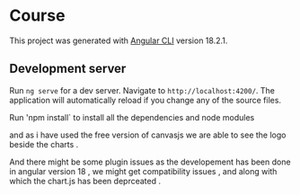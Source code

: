 # Course

This project was generated with [Angular CLI](https://github.com/angular/angular-cli) version 18.2.1.

## Development server

Run `ng serve` for a dev server. Navigate to `http://localhost:4200/`. The application will automatically reload if you change any of the source files.

Run 'npm install` to install all the dependencies and node modules

and as i have used the free version of canvasjs we are able to see the logo beside the charts . 

And there might be some plugin issues as the developement has been done in angular version 18 , we might get compatibility issues , and along with which the chart.js has been deprceated .
